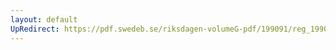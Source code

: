 ```yaml
---
layout: default
UpRedirect: https://pdf.swedeb.se/riksdagen-volumeG-pdf/199091/reg_199091/reg_199091_0592.pdf
---
```

